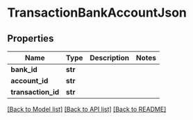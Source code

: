 # TransactionBankAccountJson

## Properties
Name | Type | Description | Notes
------------ | ------------- | ------------- | -------------
**bank_id** | **str** |  | 
**account_id** | **str** |  | 
**transaction_id** | **str** |  | 

[[Back to Model list]](../README.md#documentation-for-models) [[Back to API list]](../README.md#documentation-for-api-endpoints) [[Back to README]](../README.md)


